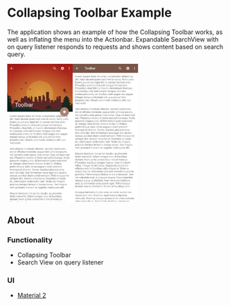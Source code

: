# Collapsing Toolbar Example

The application shows an example of how the Collapsing Toolbar works, as well as inflating the menu into the Actionbar. Expandable SearchView with on query listener responds to requests and shows content based on search query.

<div style="display:flex;">
<img alt="App image" src="img1.jpg" width="30%">
<img alt="App image" src="img2.jpg" width="30%">
</div>

## About

### Functionality
- Collapsing Toolbar
- Search View on query listener

### UI
- [Material 2](https://material.io/develop/android)